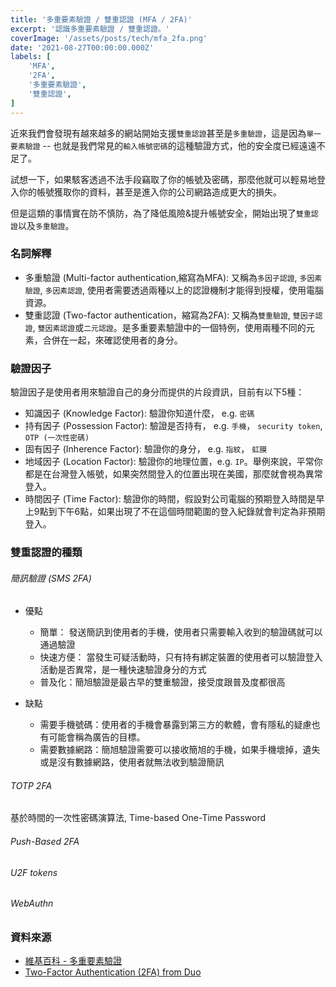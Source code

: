 ```yaml
---
title: '多重要素驗證 / 雙重認證 (MFA / 2FA)'
excerpt: '認識多重要素驗證 / 雙重認證。'
coverImage: '/assets/posts/tech/mfa_2fa.png'
date: '2021-08-27T00:00:00.000Z'
labels: [
    'MFA',
    '2FA',
    '多重要素驗證',
    '雙重認證',
]
---
```


近來我們會發現有越來越多的網站開始支援`雙重認證`甚至是`多重驗證`，這是因為`單一要素驗證` -- 也就是我們常見的`輸入帳號密碼`的這種驗證方式，他的安全度已經遠遠不足了。

試想一下，如果駭客透過不法手段竊取了你的帳號及密碼，那麼他就可以輕易地登入你的帳號獲取你的資料，甚至是進入你的公司網路造成更大的損失。

但是這類的事情實在防不慎防，為了降低風險&提升帳號安全，開始出現了`雙重認證`以及`多重驗證`。

### 名詞解釋

- 多重驗證 (Multi-factor authentication,縮寫為MFA): 又稱為`多因子認證`, `多因素驗證`, `多因素認證`, 使用者需要透過兩種以上的認證機制才能得到授權，使用電腦資源。
- 雙重認證 (Two-factor authentication，縮寫為2FA): 又稱為`雙重驗證`, `雙因子認證`, `雙因素認證`或`二元認證`。是多重要素驗證中的一個特例，使用兩種不同的元素，合併在一起，來確認使用者的身分。

### 驗證因子
驗證因子是使用者用來驗證自己的身分而提供的片段資訊，目前有以下5種：

- 知識因子 (Knowledge Factor): 驗證你知道什麼， e.g. `密碼`
- 持有因子 (Possession Factor): 驗證是否持有， e.g. `手機`， `security token`, `OTP (一次性密碼)`
- 固有因子 (Inherence Factor): 驗證你的身分， e.g. `指紋`， `虹膜`
- 地域因子 (Location Factor): 驗證你的地理位置，e.g. `IP`。舉例來說，平常你都是在台灣登入帳號，如果突然間登入的位置出現在美國，那麼就會視為異常登入。
- 時間因子 (Time Factor): 驗證你的時間，假設對公司電腦的預期登入時間是早上9點到下午6點，如果出現了不在這個時間範圍的登入紀錄就會判定為非預期登入。

### 雙重認證的種類

###### 簡訊驗證 (SMS 2FA)

- 優點
  - 簡單： 發送簡訊到使用者的手機，使用者只需要輸入收到的驗證碼就可以通過驗證
  - 快速方便： 當發生可疑活動時，只有持有綁定裝置的使用者可以驗證登入活動是否異常，是一種快速驗證身分的方式
  - 普及化：簡旭驗證是最古早的雙重驗證，接受度跟普及度都很高
  
- 缺點
  - 需要手機號碼：使用者的手機會暴露到第三方的軟體，會有隱私的疑慮也有可能會稱為廣告的目標。
  - 需要數據網路：簡旭驗證需要可以接收簡旭的手機，如果手機壞掉，遺失或是沒有數據網路，使用者就無法收到驗證簡訊

###### TOTP 2FA
基於時間的一次性密碼演算法, Time-based One-Time Password

###### Push-Based 2FA

###### U2F tokens

###### WebAuthn

### 資料來源

- <a href='https://zh.wikipedia.org/wiki/%E5%A4%9A%E9%87%8D%E8%A6%81%E7%B4%A0%E9%A9%97%E8%AD%89' target="_blank">維基百科 - 多重要素驗證</a>
- <a href='https://duo.com/product/multi-factor-authentication-mfa/two-factor-authentication-2fa' target="_blank">Two-Factor Authentication (2FA) from Duo</a>